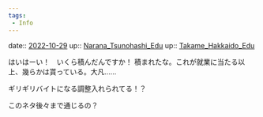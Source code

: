 ```yaml
---
tags:
 - Info
---
```


date:: [2022-10-29](Daily_Note/2022-10-29.md)
up:: [Narana_Tsunohashi_Edu](Bar/Novel/Nacaria/Narana_Tsunohashi_Edu.md)
up:: [Takame_Hakkaido_Edu](Bar/Novel/Nacaria/Takame_Hakkaido_Edu.md)

はいはーい！　いくら積んだんですか！
積まれたな。これが就業に当たる以上、幾らかは貰っている。大凡……

ギリギリバイトになる調整入れられてる！？

このネタ後々まで通じるの？